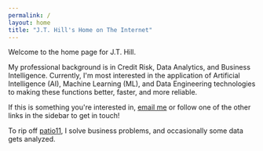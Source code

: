 ```yaml
---
permalink: /
layout: home
title: "J.T. Hill's Home on The Internet"
---
```


Welcome to the home page for J.T. Hill. 

My professional background is in Credit Risk, Data Analytics, and Business Intelligence. Currently, I'm most interested in the application of Artificial Intelligence (AI), Machine Learning (ML), and Data Engineering technologies to making these functions better, faster, and more reliable. 

If this is something you're interested in, [email me](mailto:jth@jt-hill.com) or follow one of the other links in the sidebar to get in touch!

To rip off [patio11](https://www.kalzumeus.com/), I solve business problems, and occasionally some data gets analyzed. 